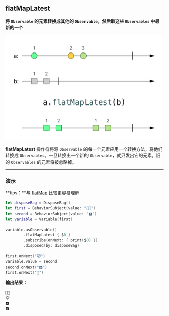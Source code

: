## flatMapLatest

**将 `Observable` 的元素转换成其他的 `Observable`，然后取这些 `Observables` 中最新的一个**

![](/assets/WhichOperator/Operators/flatMapLatest.png)

**flatMapLatest** 操作符将源 `Observable` 的每一个元素应用一个转换方法，将他们转换成 `Observables`。一旦转换出一个新的 `Observable`，就只发出它的元素，旧的 `Observables` 的元素将被忽略掉。

---

### 演示

**tips：**与 [flatMap](flatMap.md) 比较更容易理解

```swift
let disposeBag = DisposeBag()
let first = BehaviorSubject(value: "👦🏻")
let second = BehaviorSubject(value: "🅰️")
let variable = Variable(first)

variable.asObservable()
        .flatMapLatest { $0 }
        .subscribe(onNext: { print($0) })
        .disposed(by: disposeBag)

first.onNext("🐱")
variable.value = second
second.onNext("🅱️")
first.onNext("🐶")
```

**输出结果：**

```swift
👦🏻
🐱
🅰️
🅱️
```

